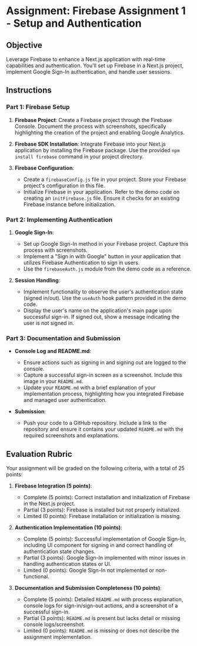 # Assignment: Firebase Assignment 1 - Setup and Authentication

## Objective

Leverage Firebase to enhance a Next.js application with real-time capabilities and authentication. You'll set up Firebase in a Next.js project, implement Google Sign-In authentication, and handle user sessions.

## Instructions

### Part 1: Firebase Setup

1. **Firebase Project**: Create a Firebase project through the Firebase Console. Document the process with screenshots, specifically highlighting the creation of the project and enabling Google Analytics.

2. **Firebase SDK Installation**: Integrate Firebase into your Next.js application by installing the Firebase package. Use the provided `npm install firebase` command in your project directory.

3. **Firebase Configuration**:
   - Create a `firebaseConfig.js` file in your project. Store your Firebase project's configuration in this file.
   - Initialize Firebase in your application. Refer to the demo code on creating an `initFirebase.js` file. Ensure it checks for an existing Firebase instance before initialization.

### Part 2: Implementing Authentication

1. **Google Sign-In**:

   - Set up Google Sign-In method in your Firebase project. Capture this process with screenshots.
   - Implement a "Sign in with Google" button in your application that utilizes Firebase Authentication to sign in users.
   - Use the `firebaseAuth.js` module from the demo code as a reference.

2. **Session Handling**:
   - Implement functionality to observe the user's authentication state (signed in/out). Use the `useAuth` hook pattern provided in the demo code.
   - Display the user's name on the application's main page upon successful sign-in. If signed out, show a message indicating the user is not signed in.

### Part 3: Documentation and Submission

- **Console Log and README.md**:

  - Ensure actions such as signing in and signing out are logged to the console.
  - Capture a successful sign-in screen as a screenshot. Include this image in your `README.md`.
  - Update your `README.md` with a brief explanation of your implementation process, highlighting how you integrated Firebase and managed user authentication.

- **Submission**:
  - Push your code to a GitHub repository. Include a link to the repository and ensure it contains your updated `README.md` with the required screenshots and explanations.

## Evaluation Rubric

Your assignment will be graded on the following criteria, with a total of 25 points:

1. **Firebase Integration (5 points)**:

   - Complete (5 points): Correct installation and initialization of Firebase in the Next.js project.
   - Partial (3 points): Firebase is installed but not properly initialized.
   - Limited (0 points): Firebase installation or initialization is missing.

2. **Authentication Implementation (10 points)**:

   - Complete (5 points): Successful implementation of Google Sign-In, including UI component for signing in and correct handling of authentication state changes.
   - Partial (3 points): Google Sign-In implemented with minor issues in handling authentication states or UI.
   - Limited (0 points): Google Sign-In not implemented or non-functional.

3. **Documentation and Submission Completeness (10 points)**:
   - Complete (5 points): Detailed `README.md` with process explanation, console logs for sign-in/sign-out actions, and a screenshot of a successful sign-in.
   - Partial (3 points): `README.md` is present but lacks detail or missing console logs/screenshot.
   - Limited (0 points): `README.md` is missing or does not describe the assignment implementation.
